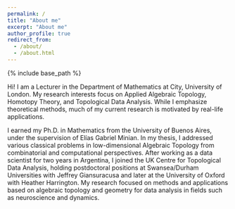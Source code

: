 ```yaml
---
permalink: /
title: "About me"
excerpt: "About me"
author_profile: true
redirect_from: 
  - /about/
  - /about.html
---
```


{% include base_path %}


Hi! I am a Lecturer in the Department of Mathematics at City, University of London. My research interests focus on Applied Algebraic Topology, Homotopy Theory, and Topological Data Analysis. While I emphasize theoretical methods, much of my current research is motivated by real-life applications.

I earned my Ph.D. in Mathematics from the University of Buenos Aires, under the supervision of Elías Gabriel Minian. In my thesis, I addressed various classical problems in low-dimensional Algebraic Topology from combinatorial and computational perspectives. After working as a data scientist for two years in Argentina, I joined the UK Centre for Topological Data Analysis, holding postdoctoral positions at Swansea/Durham Universities with Jeffrey Giansuracusa and later at the University of Oxford with Heather Harrington. My research focused on methods and applications based on algebraic topology and geometry for data analysis in fields such as neuroscience and dynamics.